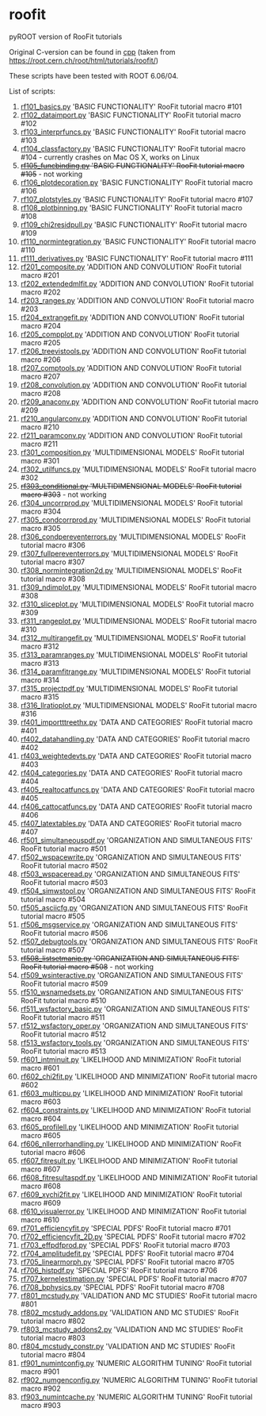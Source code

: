 # roofit
pyROOT version of RooFit tutorials

Original C-version can be found in [cpp](cpp) (taken from https://root.cern.ch/root/html/tutorials/roofit/)

These scripts have been tested with ROOT 6.06/04.

List of scripts:

1. [rf101_basics.py](rf101_basics.py) 'BASIC FUNCTIONALITY' RooFit tutorial macro #101
2. [rf102_dataimport.py](rf102_dataimport.py) 'BASIC FUNCTIONALITY' RooFit tutorial macro #102
3. [rf103_interprfuncs.py](rf103_interprfuncs.py) 'BASIC FUNCTIONALITY' RooFit tutorial macro #103
4. [rf104_classfactory.py](rf104_classfactory.py) 'BASIC FUNCTIONALITY' RooFit tutorial macro #104 - currently crashes on Mac OS X, works on Linux
5. ~~[rf105_funcbinding.py](rf105_funcbinding.py) 'BASIC FUNCTIONALITY' RooFit tutorial macro #105~~ - not working
6. [rf106_plotdecoration.py](rf106_plotdecoration.py) 'BASIC FUNCTIONALITY' RooFit tutorial macro #106
7. [rf107_plotstyles.py](rf107_plotstyles.py) 'BASIC FUNCTIONALITY' RooFit tutorial macro #107
8. [rf108_plotbinning.py](rf108_plotbinning.py) 'BASIC FUNCTIONALITY' RooFit tutorial macro #108
9. [rf109_chi2residpull.py](rf109_chi2residpull.py) 'BASIC FUNCTIONALITY' RooFit tutorial macro #109
10. [rf110_normintegration.py](rf110_normintegration.py) 'BASIC FUNCTIONALITY' RooFit tutorial macro #110
11. [rf111_derivatives.py](rf111_derivatives.py) 'BASIC FUNCTIONALITY' RooFit tutorial macro #111
12. [rf201_composite.py](rf201_composite.py) 'ADDITION AND CONVOLUTION' RooFit tutorial macro #201
13. [rf202_extendedmlfit.py](rf202_extendedmlfit.py) 'ADDITION AND CONVOLUTION' RooFit tutorial macro #202
14. [rf203_ranges.py](rf203_ranges.py) 'ADDITION AND CONVOLUTION' RooFit tutorial macro #203
15. [rf204_extrangefit.py](rf204_extrangefit.py) 'ADDITION AND CONVOLUTION' RooFit tutorial macro #204
16. [rf205_compplot.py](rf205_compplot.py) 'ADDITION AND CONVOLUTION' RooFit tutorial macro #205
17. [rf206_treevistools.py](rf206_treevistools.py) 'ADDITION AND CONVOLUTION' RooFit tutorial macro #206
18. [rf207_comptools.py](rf207_comptools.py) 'ADDITION AND CONVOLUTION' RooFit tutorial macro #207
19. [rf208_convolution.py](rf208_convolution.py) 'ADDITION AND CONVOLUTION' RooFit tutorial macro #208
20. [rf209_anaconv.py](rf209_anaconv.py) 'ADDITION AND CONVOLUTION' RooFit tutorial macro #209
21. [rf210_angularconv.py](rf210_angularconv.py) 'ADDITION AND CONVOLUTION' RooFit tutorial macro #210
22. [rf211_paramconv.py](rf211_paramconv.py) 'ADDITION AND CONVOLUTION' RooFit tutorial macro #211
23. [rf301_composition.py](rf301_composition.py) 'MULTIDIMENSIONAL MODELS' RooFit tutorial macro #301
24. [rf302_utilfuncs.py](rf302_utilfuncs.py) 'MULTIDIMENSIONAL MODELS' RooFit tutorial macro #302
25. ~~[rf303_conditional.py](rf303_conditional.py) 'MULTIDIMENSIONAL MODELS' RooFit tutorial macro #303~~ - not working
26. [rf304_uncorrprod.py](rf304_uncorrprod.py) 'MULTIDIMENSIONAL MODELS' RooFit tutorial macro #304
27. [rf305_condcorrprod.py](rf305_condcorrprod.py) 'MULTIDIMENSIONAL MODELS' RooFit tutorial macro #305
28. [rf306_condpereventerrors.py](rf306_condpereventerrors.py) 'MULTIDIMENSIONAL MODELS' RooFit tutorial macro #306
29. [rf307_fullpereventerrors.py](rf307_fullpereventerrors.py) 'MULTIDIMENSIONAL MODELS' RooFit tutorial macro #307
30. [rf308_normintegration2d.py](rf308_normintegration2d.py) 'MULTIDIMENSIONAL MODELS' RooFit tutorial macro #308
31. [rf309_ndimplot.py](rf309_ndimplot.py) 'MULTIDIMENSIONAL MODELS' RooFit tutorial macro #308
32. [rf310_sliceplot.py](rf310_sliceplot.py) 'MULTIDIMENSIONAL MODELS' RooFit tutorial macro #309
33. [rf311_rangeplot.py](rf311_rangeplot.py) 'MULTIDIMENSIONAL MODELS' RooFit tutorial macro #310
34. [rf312_multirangefit.py](rf312_multirangefit.py) 'MULTIDIMENSIONAL MODELS' RooFit tutorial macro #312
35. [rf313_paramranges.py](rf313_paramranges.py) 'MULTIDIMENSIONAL MODELS' RooFit tutorial macro #313
36. [rf314_paramfitrange.py](rf314_paramfitrange.py) 'MULTIDIMENSIONAL MODELS' RooFit tutorial macro #314
37. [rf315_projectpdf.py](rf315_projectpdf.py) 'MULTIDIMENSIONAL MODELS' RooFit tutorial macro #315
38. [rf316_llratioplot.py](rf316_llratioplot.py) 'MULTIDIMENSIONAL MODELS' RooFit tutorial macro #316
39. [rf401_importttreethx.py](rf401_importttreethx.py) 'DATA AND CATEGORIES' RooFit tutorial macro #401
40. [rf402_datahandling.py](rf402_datahandling.py) 'DATA AND CATEGORIES' RooFit tutorial macro #402
41. [rf403_weightedevts.py](rf403_weightedevts.py) 'DATA AND CATEGORIES' RooFit tutorial macro #403
42. [rf404_categories.py](rf404_categories.py) 'DATA AND CATEGORIES' RooFit tutorial macro #404
43. [rf405_realtocatfuncs.py](rf405_realtocatfuncs.py) 'DATA AND CATEGORIES' RooFit tutorial macro #405
44. [rf406_cattocatfuncs.py](rf406_cattocatfuncs.py) 'DATA AND CATEGORIES' RooFit tutorial macro #406
45. [rf407_latextables.py](rf407_latextables.py) 'DATA AND CATEGORIES' RooFit tutorial macro #407
46. [rf501_simultaneouspdf.py](rf501_simultaneouspdf.py) 'ORGANIZATION AND SIMULTANEOUS FITS' RooFit tutorial macro #501
47. [rf502_wspacewrite.py](rf502_wspacewrite.py) 'ORGANIZATION AND SIMULTANEOUS FITS' RooFit tutorial macro #502
48. [rf503_wspaceread.py](rf503_wspaceread.py) 'ORGANIZATION AND SIMULTANEOUS FITS' RooFit tutorial macro #503
49. [rf504_simwstool.py](rf504_simwstool.py) 'ORGANIZATION AND SIMULTANEOUS FITS' RooFit tutorial macro #504
50. [rf505_asciicfg.py](rf505_asciicfg.py) 'ORGANIZATION AND SIMULTANEOUS FITS' RooFit tutorial macro #505
51. [rf506_msgservice.py](rf506_msgservice.py) 'ORGANIZATION AND SIMULTANEOUS FITS' RooFit tutorial macro #506
52. [rf507_debugtools.py](rf507_debugtools.py) 'ORGANIZATION AND SIMULTANEOUS FITS' RooFit tutorial macro #507
53. ~~[rf508_listsetmanip.py](rf508_listsetmanip.py) 'ORGANIZATION AND SIMULTANEOUS FITS' RooFit tutorial macro #508~~ - not working
54. [rf509_wsinteractive.py](rf509_wsinteractive.py) 'ORGANIZATION AND SIMULTANEOUS FITS' RooFit tutorial macro #509
55. [rf510_wsnamedsets.py](rf510_wsnamedsets.py) 'ORGANIZATION AND SIMULTANEOUS FITS' RooFit tutorial macro #510
56. [rf511_wsfactory_basic.py](rf511_wsfactory_basic.py) 'ORGANIZATION AND SIMULTANEOUS FITS' RooFit tutorial macro #511
57. [rf512_wsfactory_oper.py](rf512_wsfactory_oper.py) 'ORGANIZATION AND SIMULTANEOUS FITS' RooFit tutorial macro #512
58. [rf513_wsfactory_tools.py](rf513_wsfactory_tools.py) 'ORGANIZATION AND SIMULTANEOUS FITS' RooFit tutorial macro #513
59. [rf601_intminuit.py](rf601_intminuit.py) 'LIKELIHOOD AND MINIMIZATION' RooFit tutorial macro #601
60. [rf602_chi2fit.py](rf602_chi2fit.py) 'LIKELIHOOD AND MINIMIZATION' RooFit tutorial macro #602
61. [rf603_multicpu.py](rf603_multicpu.py) 'LIKELIHOOD AND MINIMIZATION' RooFit tutorial macro #603
62. [rf604_constraints.py](rf604_constraints.py) 'LIKELIHOOD AND MINIMIZATION' RooFit tutorial macro #604
63. [rf605_profilell.py](rf605_profilell.py) 'LIKELIHOOD AND MINIMIZATION' RooFit tutorial macro #605
64. [rf606_nllerrorhandling.py](rf606_nllerrorhandling.py) 'LIKELIHOOD AND MINIMIZATION' RooFit tutorial macro #606
65. [rf607_fitresult.py](rf607_fitresult.py) 'LIKELIHOOD AND MINIMIZATION' RooFit tutorial macro #607
66. [rf608_fitresultaspdf.py](rf608_fitresultaspdf.py) 'LIKELIHOOD AND MINIMIZATION' RooFit tutorial macro #608
67. [rf609_xychi2fit.py](rf609_xychi2fit.py) 'LIKELIHOOD AND MINIMIZATION' RooFit tutorial macro #609
68. [rf610_visualerror.py](rf610_visualerror.py) 'LIKELIHOOD AND MINIMIZATION' RooFit tutorial macro #610
69. [rf701_efficiencyfit.py](rf701_efficiencyfit.py) 'SPECIAL PDFS' RooFit tutorial macro #701
70. [rf702_efficiencyfit_2D.py](rf702_efficiencyfit_2D.py) 'SPECIAL PDFS' RooFit tutorial macro #702
71. [rf703_effpdfprod.py](rf703_effpdfprod.py) 'SPECIAL PDFS' RooFit tutorial macro #703
72. [rf704_amplitudefit.py](rf704_amplitudefit.py) 'SPECIAL PDFS' RooFit tutorial macro #704
73. [rf705_linearmorph.py](rf705_linearmorph.py) 'SPECIAL PDFS' RooFit tutorial macro #705
74. [rf706_histpdf.py](rf706_histpdf.py) 'SPECIAL PDFS' RooFit tutorial macro #706
75. [rf707_kernelestimation.py](rf707_kernelestimation.py) 'SPECIAL PDFS' RooFit tutorial macro #707
76. [rf708_bphysics.py](rf708_bphysics.py) 'SPECIAL PDFS' RooFit tutorial macro #708
77. [rf801_mcstudy.py](rf801_mcstudy.py) 'VALIDATION AND MC STUDIES' RooFit tutorial macro #801
78. [rf802_mcstudy_addons.py](rf802_mcstudy_addons.py) 'VALIDATION AND MC STUDIES' RooFit tutorial macro #802
79. [rf803_mcstudy_addons2.py](rf803_mcstudy_addons2.py) 'VALIDATION AND MC STUDIES' RooFit tutorial macro #803
80. [rf804_mcstudy_constr.py](rf804_mcstudy_constr.py) 'VALIDATION AND MC STUDIES' RooFit tutorial macro #804
81. [rf901_numintconfig.py](rf901_numintconfig.py) 'NUMERIC ALGORITHM TUNING' RooFit tutorial macro #901
82. [rf902_numgenconfig.py](rf902_numgenconfig.py) 'NUMERIC ALGORITHM TUNING' RooFit tutorial macro #902
83. [rf903_numintcache.py](rf903_numintcache.py) 'NUMERIC ALGORITHM TUNING' RooFit tutorial macro #903
